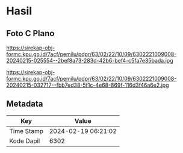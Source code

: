 # Hasil

## Foto C Plano

https://sirekap-obj-formc.kpu.go.id/7acf/pemilu/pdpr/63/02/22/10/09/6302221009008-20240215-025554--2bef8a73-283d-42b6-bef4-c5fa7e35bada.jpg

https://sirekap-obj-formc.kpu.go.id/7acf/pemilu/pdpr/63/02/22/10/09/6302221009008-20240215-032717--fbb7ed38-5f1c-4e68-869f-116d3f46a6e2.jpg


## Metadata

| Key        | Value               |
| ---------- | ------------------- |
| Time Stamp | 2024-02-19 06:21:02 |
| Kode Dapil | 6302                |



